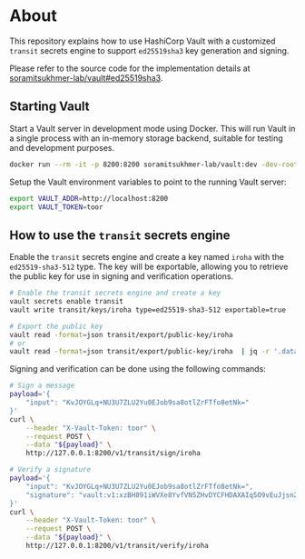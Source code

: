 # About

This repository explains how to use HashiCorp Vault with a customized `transit` secrets engine to support `ed25519sha3` key generation and signing.

Please refer to the source code for the implementation details at [soramitsukhmer-lab/vault#ed25519sha3](https://github.com/soramitsukhmer-lab/vault/tree/ed25519sha3).

## Starting Vault

Start a Vault server in development mode using Docker. This will run Vault in a single process with an in-memory storage backend, suitable for testing and development purposes.
```bash
docker run --rm -it -p 8200:8200 soramitsukhmer-lab/vault:dev -dev-root-token-id=toor
```

Setup the Vault environment variables to point to the running Vault server:
```bash
export VAULT_ADDR=http://localhost:8200
export VAULT_TOKEN=toor
```

## How to use the `transit` secrets engine

Enable the `transit` secrets engine and create a key named `iroha` with the `ed25519-sha3-512` type. The key will be exportable, allowing you to retrieve the public key for use in signing and verification operations.

```bash
# Enable the transit secrets engine and create a key
vault secrets enable transit
vault write transit/keys/iroha type=ed25519-sha3-512 exportable=true

# Export the public key
vault read -format=json transit/export/public-key/iroha
# or
vault read -format=json transit/export/public-key/iroha  | jq -r '.data.keys["1"]'
```

Signing and verification can be done using the following commands:
```bash
# Sign a message
payload='{
    "input": "KvJOYGLq+NU3U7ZLU2Yu0EJob9sa8otlZrFTfo8etNk="
}'
curl \
    --header "X-Vault-Token: toor" \
    --request POST \
    --data "${payload}" \
    http://127.0.0.1:8200/v1/transit/sign/iroha
```

```bash
# Verify a signature
payload='{
    "input": "KvJOYGLq+NU3U7ZLU2Yu0EJob9sa8otlZrFTfo8etNk=",
    "signature": "vault:v1:xzBH891iWVXe8YvfVN5ZHvDYCFHDAXAIq5O9vEuJjsn2BJ/D4nvHfhqcvjJiNwhPPKUObFT7t9G6FmA3kMFgDw=="
}'
curl \
    --header "X-Vault-Token: toor" \
    --request POST \
    --data "${payload}" \
    http://127.0.0.1:8200/v1/transit/verify/iroha
```
